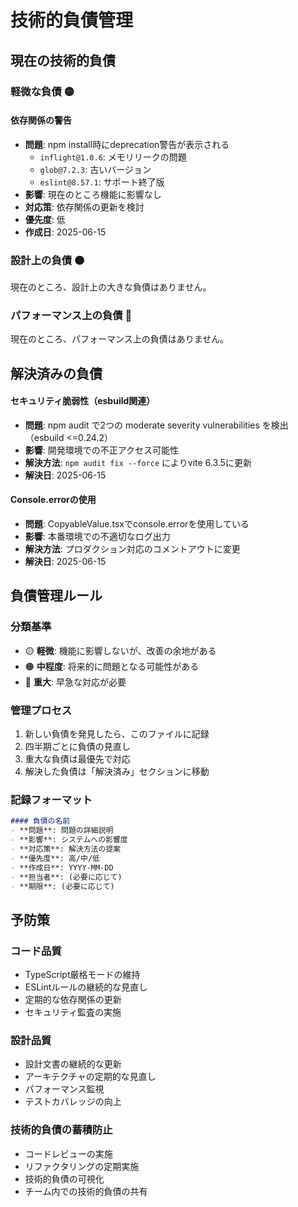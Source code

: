 # 技術的負債管理

## 現在の技術的負債

### 軽微な負債 🟡

#### 依存関係の警告
- **問題**: npm install時にdeprecation警告が表示される
  - `inflight@1.0.6`: メモリリークの問題
  - `glob@7.2.3`: 古いバージョン
  - `eslint@8.57.1`: サポート終了版
- **影響**: 現在のところ機能に影響なし
- **対応策**: 依存関係の更新を検討
- **優先度**: 低
- **作成日**: 2025-06-15


### 設計上の負債 🟠

現在のところ、設計上の大きな負債はありません。

### パフォーマンス上の負債 🔴

現在のところ、パフォーマンス上の負債はありません。

## 解決済みの負債

#### セキュリティ脆弱性（esbuild関連）
- **問題**: npm audit で2つの moderate severity vulnerabilities を検出（esbuild <=0.24.2）
- **影響**: 開発環境での不正アクセス可能性
- **解決方法**: `npm audit fix --force` によりvite 6.3.5に更新
- **解決日**: 2025-06-15

#### Console.errorの使用
- **問題**: CopyableValue.tsxでconsole.errorを使用している
- **影響**: 本番環境での不適切なログ出力
- **解決方法**: プロダクション対応のコメントアウトに変更
- **解決日**: 2025-06-15

## 負債管理ルール

### 分類基準
- 🟡 **軽微**: 機能に影響しないが、改善の余地がある
- 🟠 **中程度**: 将来的に問題となる可能性がある
- 🔴 **重大**: 早急な対応が必要

### 管理プロセス
1. 新しい負債を発見したら、このファイルに記録
2. 四半期ごとに負債の見直し
3. 重大な負債は最優先で対応
4. 解決した負債は「解決済み」セクションに移動

### 記録フォーマット
```markdown
#### 負債の名前
- **問題**: 問題の詳細説明
- **影響**: システムへの影響度
- **対応策**: 解決方法の提案
- **優先度**: 高/中/低
- **作成日**: YYYY-MM-DD
- **担当者**: (必要に応じて)
- **期限**: (必要に応じて)
```

## 予防策

### コード品質
- TypeScript厳格モードの維持
- ESLintルールの継続的な見直し
- 定期的な依存関係の更新
- セキュリティ監査の実施

### 設計品質
- 設計文書の継続的な更新
- アーキテクチャの定期的な見直し
- パフォーマンス監視
- テストカバレッジの向上

### 技術的負債の蓄積防止
- コードレビューの実施
- リファクタリングの定期実施
- 技術的負債の可視化
- チーム内での技術的負債の共有